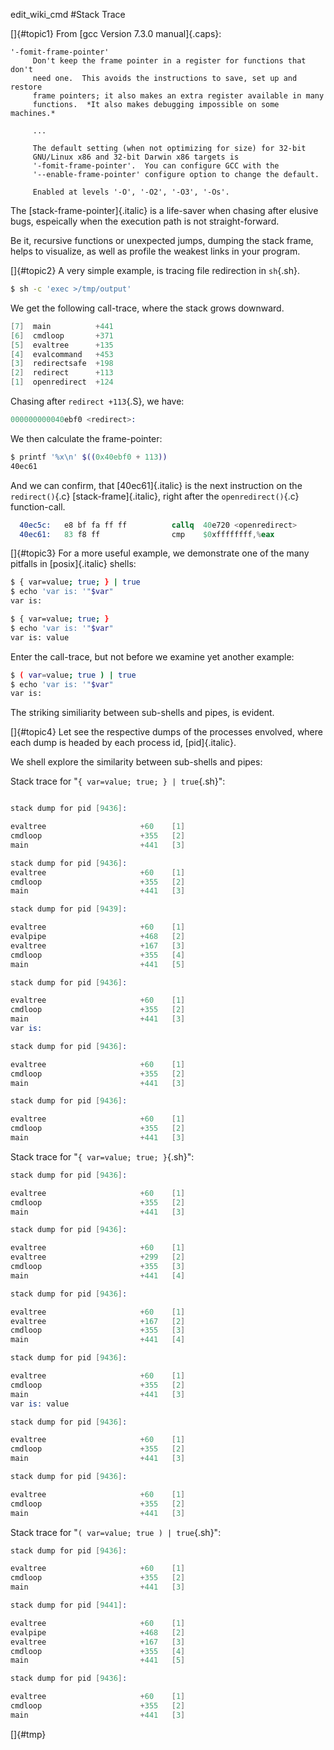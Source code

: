 
edit_wiki_cmd
#Stack Trace

[]{#topic1}
From [gcc Version 7.3.0 manual]{.caps}:
```` {.man .numberLines}
'-fomit-frame-pointer'
     Don't keep the frame pointer in a register for functions that don't
     need one.  This avoids the instructions to save, set up and restore
     frame pointers; it also makes an extra register available in many
     functions.  *It also makes debugging impossible on some machines.*

     ...

     The default setting (when not optimizing for size) for 32-bit
     GNU/Linux x86 and 32-bit Darwin x86 targets is
     '-fomit-frame-pointer'.  You can configure GCC with the
     '--enable-frame-pointer' configure option to change the default.

     Enabled at levels '-O', '-O2', '-O3', '-Os'.
````

The [stack-frame-pointer]{.italic} is a life-saver when chasing after elusive bugs, espeically when the execution path is not straight-forward.

Be it, recursive functions or unexpected jumps, dumping the stack frame, helps to visualize, as well as profile the weakest links in your program.

[]{#topic2}
A very simple example, is tracing file redirection in `sh`{.sh}.

```` {.sh .numberLines}
$ sh -c 'exec >/tmp/output'
````

We get the following call-trace, where the stack grows downward.

```` {.c .numberLines}
[7]  main          +441
[6]  cmdloop       +371
[5]  evaltree      +135
[4]  evalcommand   +453
[3]  redirectsafe  +198
[2]  redirect      +113
[1]  openredirect  +124
````
Chasing after `redirect +113`{.S}, we have:

```` {.s .numberLines}
000000000040ebf0 <redirect>:
````

We then calculate the frame-pointer:

```` {.sh .numberLines}
$ printf '%x\n' $((0x40ebf0 + 113))
40ec61
````
And we can confirm, that [40ec61]{.italic} is the next instruction on the `redirect()`{.c} [stack-frame]{.italic}, right after the `openredirect()`{.c} function-call.

```` {.s .numberLines}
  40ec5c:	e8 bf fa ff ff       	callq  40e720 <openredirect>
  40ec61:	83 f8 ff             	cmp    $0xffffffff,%eax
````

[]{#topic3}
For a more useful example, we demonstrate one of the many pitfalls in [posix]{.italic} shells:

```` {.sh .numberLines}
$ { var=value; true; } | true
$ echo 'var is: '"$var"
var is: 

$ { var=value; true; }
$ echo 'var is: '"$var"
var is: value
````

Enter the call-trace, but not before we examine yet another example:
```` {.sh .numberLines}
$ ( var=value; true ) | true
$ echo 'var is: '"$var"
var is:
````

The striking similiarity between sub-shells and pipes, is evident.

[]{#topic4}
Let see the respective dumps of the processes envolved, where each dump is headed by each process id, [pid]{.italic}.

We shell explore the similarity between sub-shells and pipes:

Stack trace for "`{ var=value; true; } | true`{.sh}":

```` {.S .numberLines}

stack dump for pid [9436]:

evaltree                     +60	[1]
cmdloop                      +355	[2]
main                         +441	[3]

stack dump for pid [9436]:
evaltree                     +60	[1]
cmdloop                      +355	[2]
main                         +441	[3]

stack dump for pid [9439]:

evaltree                     +60	[1]
evalpipe                     +468	[2]
evaltree                     +167	[3]
cmdloop                      +355	[4]
main                         +441	[5]

stack dump for pid [9436]:

evaltree                     +60	[1]
cmdloop                      +355	[2]
main                         +441	[3]
var is: 

stack dump for pid [9436]:

evaltree                     +60	[1]
cmdloop                      +355	[2]
main                         +441	[3]

stack dump for pid [9436]:

evaltree                     +60	[1]
cmdloop                      +355	[2]
main                         +441	[3]
````

Stack trace for "`{ var=value; true; }`{.sh}":

```` {.S .numberLines}
stack dump for pid [9436]:

evaltree                     +60	[1]
cmdloop                      +355	[2]
main                         +441	[3]

stack dump for pid [9436]:

evaltree                     +60	[1]
evaltree                     +299	[2]
cmdloop                      +355	[3]
main                         +441	[4]

stack dump for pid [9436]:

evaltree                     +60	[1]
evaltree                     +167	[2]
cmdloop                      +355	[3]
main                         +441	[4]

stack dump for pid [9436]:

evaltree                     +60	[1]
cmdloop                      +355	[2]
main                         +441	[3]
var is: value

stack dump for pid [9436]:

evaltree                     +60	[1]
cmdloop                      +355	[2]
main                         +441	[3]

stack dump for pid [9436]:

evaltree                     +60	[1]
cmdloop                      +355	[2]
main                         +441	[3]
````
Stack trace for "`( var=value; true ) | true`{.sh}":

```` {.S .numberLines}
stack dump for pid [9436]:

evaltree                     +60	[1]
cmdloop                      +355	[2]
main                         +441	[3]

stack dump for pid [9441]:

evaltree                     +60	[1]
evalpipe                     +468	[2]
evaltree                     +167	[3]
cmdloop                      +355	[4]
main                         +441	[5]

stack dump for pid [9436]:

evaltree                     +60	[1]
cmdloop                      +355	[2]
main                         +441	[3]
````

[]{#tmp}
